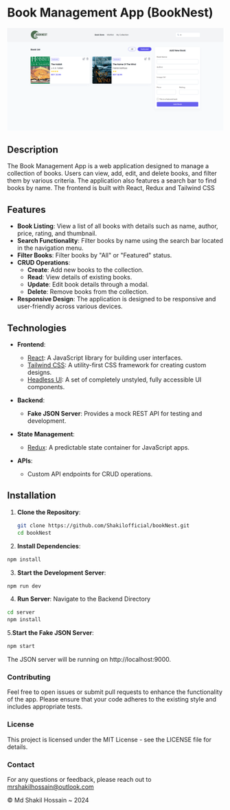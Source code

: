 # Book Management App (BookNest)

![Cover Image](https://github.com/Shakilofficial/bookNest/blob/main/Cover.png?raw=true)

## Description

The Book Management App is a web application designed to manage a collection of books. Users can view, add, edit, and delete books, and filter them by various criteria. The application also features a search bar to find books by name. The frontend is built with React, Redux and Tailwind CSS

## Features

- **Book Listing**: View a list of all books with details such as name, author, price, rating, and thumbnail.
- **Search Functionality**: Filter books by name using the search bar located in the navigation menu.
- **Filter Books**: Filter books by "All" or "Featured" status.
- **CRUD Operations**:
  - **Create**: Add new books to the collection.
  - **Read**: View details of existing books.
  - **Update**: Edit book details through a modal.
  - **Delete**: Remove books from the collection.
- **Responsive Design**: The application is designed to be responsive and user-friendly across various devices.

## Technologies

- **Frontend**:
  - [React](https://reactjs.org/): A JavaScript library for building user interfaces.
  - [Tailwind CSS](https://tailwindcss.com/): A utility-first CSS framework for creating custom designs.
  - [Headless UI](https://headlessui.dev/): A set of completely unstyled, fully accessible UI components.
- **Backend**:

  - **Fake JSON Server**: Provides a mock REST API for testing and development.

- **State Management**:
  - [Redux](https://redux.js.org/): A predictable state container for JavaScript apps.
- **APIs**:
  - Custom API endpoints for CRUD operations.

## Installation

1. **Clone the Repository**:
   ```bash
   git clone https://github.com/Shakilofficial/bookNest.git
   cd bookNest
   ```
2. **Install Dependencies**:

```bash
npm install
```

3. **Start the Development Server**:

```bash
npm run dev
```

4. **Run Server**:
   Navigate to the Backend Directory

```bash
cd server
npm install
```

5.**Start the Fake JSON Server**:

```bash
npm start
```

The JSON server will be running on http://localhost:9000.

### Contributing

Feel free to open issues or submit pull requests to enhance the functionality of the app. Please ensure that your code adheres to the existing style and includes appropriate tests.

### License

This project is licensed under the MIT License - see the LICENSE file for details.

### Contact

For any questions or feedback, please reach out to mrshakilhossain@outlook.com

©️ Md Shakil Hossain ~ 2024
